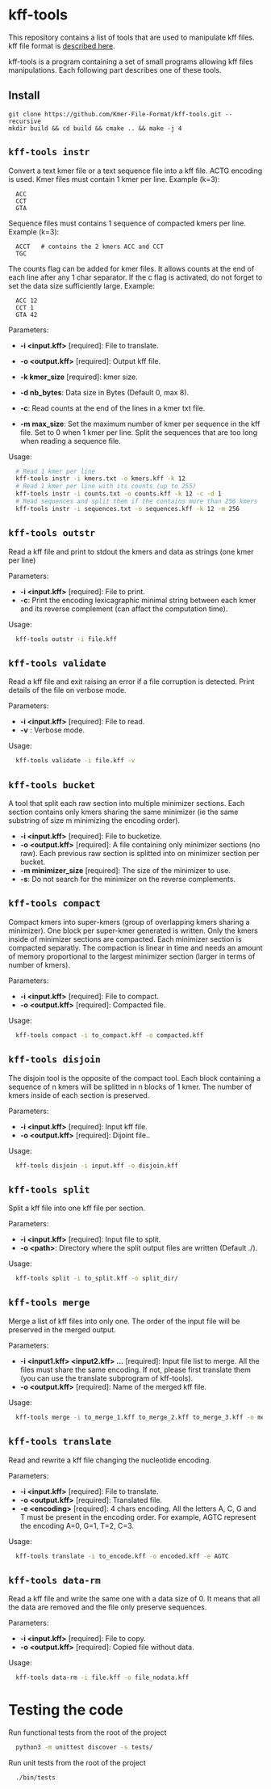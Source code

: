 # kff-tools

This repository contains a list of tools that are used to manipulate kff files.
kff file format is [described here](https://github.com/yoann-dufresne/kmer_file_format).

kff-tools is a program containing a set of small programs allowing kff files manipulations.
Each following part describes one of these tools.

## Install

    git clone https://github.com/Kmer-File-Format/kff-tools.git --recursive
    mkdir build && cd build && cmake .. && make -j 4


## `kff-tools instr`

Convert a text kmer file or a text sequence file into a kff file. ACTG encoding is used.
Kmer files must contain 1 kmer per line.
Example (k=3):
```
  ACC
  CCT
  GTA
```
Sequence files must contains 1 sequence of compacted kmers per line.
Example (k=3):
```
  ACCT   # contains the 2 kmers ACC and CCT
  TGC
```
The counts flag can be added for kmer files.
It allows counts at the end of each line after any 1 char separator.
If the c flag is activated, do not forget to set the data size sufficiently large.
Example:
```
  ACC 12
  CCT 1
  GTA 42
```

Parameters:
* **-i &lt;input.kff&gt;** \[required\]: File to translate.
* **-o &lt;output.kff&gt;** \[required\]: Output kff file.
* **-k kmer_size** \[required\]: kmer size.

* **-d nb_bytes**: Data size in Bytes (Default 0, max 8).
* **-c**: Read counts at the end of the lines in a kmer txt file.
* **-m max_size**: Set the maximum number of kmer per sequence in the kff file. Set to 0 when 1 kmer per line. Split the sequences that are too long when reading a sequence file.



Usage:
```bash
  # Read 1 kmer per line
  kff-tools instr -i kmers.txt -o kmers.kff -k 12
  # Read 1 kmer per line with its counts (up to 255)
  kff-tools instr -i counts.txt -o counts.kff -k 12 -c -d 1
  # Read sequences and split them if the contains more than 256 kmers
  kff-tools instr -i sequences.txt -o sequences.kff -k 12 -m 256
```

## `kff-tools outstr`

Read a kff file and print to stdout the kmers and data as strings (one kmer per line)

Parameters:
* **-i &lt;input.kff&gt;** \[required\]: File to print.
* **-c**: Print the encoding lexicagraphic minimal string between each kmer and its reverse complement (can affact the computation time).

Usage:
```bash
  kff-tools outstr -i file.kff
```

## `kff-tools validate`

Read a kff file and exit raising an error if a file corruption is detected.
Print details of the file on verbose mode.

Parameters:
* **-i &lt;input.kff&gt;** \[required\]: File to read.
* **-v** : Verbose mode.

Usage:
```bash
  kff-tools validate -i file.kff -v
```

## `kff-tools bucket`

A tool that split each raw section into multiple minimizer sections.
Each section contains only kmers sharing the same minimizer (ie the same substring of size m minimizing the encoding order).

* **-i &lt;input.kff&gt;** \[required\]: File to bucketize.
* **-o &lt;output.kff&gt;** \[required\]: A file containing only minimizer sections (no raw). Each previous raw section is splitted into on minimizer section per bucket.
* **-m minimizer_size** \[required\]: The size of the minimizer to use.
* **-s**: Do not search for the minimizer on the reverse complements.


## `kff-tools compact`

Compact kmers into super-kmers (group of overlapping kmers sharing a minimizer).
One block per super-kmer generated is written.
Only the kmers inside of minimizer sections are compacted.
Each minimizer section is compacted separatly.
The compaction is linear in time and needs an amount of memory proportional to the largest minimizer section (larger in terms of number of kmers).

Parameters:
* **-i &lt;input.kff&gt;** \[required\]: File to compact.
* **-o &lt;output.kff&gt;** \[required\]: Compacted file.

Usage:
```bash
  kff-tools compact -i to_compact.kff -o compacted.kff
```

## `kff-tools disjoin`

The disjoin tool is the opposite of the compact tool.
Each block containing a sequence of n kmers will be splitted in n blocks of 1 kmer.
The number of kmers inside of each section is preserved.

Parameters:
* **-i &lt;input.kff&gt;** \[required\]: Input kff file.
* **-o &lt;output.kff&gt;** \[required\]: Dijoint file..

Usage:
```bash
  kff-tools disjoin -i input.kff -o disjoin.kff
```

## `kff-tools split`

Split a kff file into one kff file per section.

Parameters:
* **-i &lt;input.kff&gt;** \[required\]: Input file to split.
* **-o &lt;path&gt;**: Directory where the split output files are written (Default ./).

Usage:
```bash
  kff-tools split -i to_split.kff -o split_dir/
```

## `kff-tools merge`

Merge a list of kff files into only one.
The order of the input file will be preserved in the merged output.

Parameters:
* **-i &lt;input1.kff&gt; &lt;input2.kff&gt; ...** \[required\]: Input file list to merge.
All the files must share the same encoding.
If not, please first translate them (you can use the translate subprogram of kff-tools).
* **-o &lt;output.kff&gt;** \[required\]: Name of the merged kff file.

Usage:
```bash
  kff-tools merge -i to_merge_1.kff to_merge_2.kff to_merge_3.kff -o merged.kff
```

## `kff-tools translate`

Read and rewrite a kff file changing the nucleotide encoding.

Parameters:
* **-i &lt;input.kff&gt;** \[required\]: File to translate.
* **-o &lt;output.kff&gt;** \[required\]: Translated file.
* **-e &lt;encoding&gt;** \[required\]: 4 chars encoding. All the letters A, C, G and T must be present in the encoding order.
For example, AGTC represent the encoding A=0, G=1, T=2, C=3.

Usage:
```bash
  kff-tools translate -i to_encode.kff -o encoded.kff -e AGTC
```

## `kff-tools data-rm`

Read a kff file and write the same one with a data size of 0.
It means that all the data are removed and the file only preserve sequences.

Parameters:
* **-i &lt;input.kff&gt;** \[required\]: File to copy.
* **-o &lt;output.kff&gt;** \[required\]: Copied file without data.

Usage:
```bash
  kff-tools data-rm -i file.kff -o file_nodata.kff
```



# Testing the code

Run functional tests from the root of the project

```bash
  python3 -m unittest discover -s tests/
```

Run unit tests from the root of the project

```bash
  ./bin/tests
```
